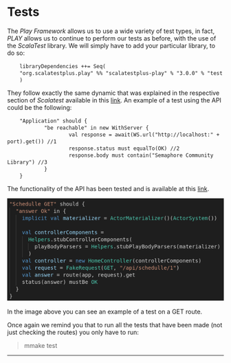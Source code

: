 # **Tests**

The *Play Framework* allows us to use a wide variety of test types, in fact, *PLAY* allows us to continue to perform our tests as before, with the use of the *ScalaTest* library. We will simply have to add your particular library, to do so:

        libraryDependencies ++= Seq(
        "org.scalatestplus.play" %% "scalatestplus-play" % "3.0.0" % "test
        )

They follow exactly the same dynamic that was explained in the respective section of *Scalatest* available in this [link](https://github.com/alvarodelaflor/CoronaAlert/blob/master/Documentation/tools.md#test-framework-used). An example of a test using the API could be the following:

        "Application" should {
                "be reachable" in new WithServer {
                        val response = await(WS.url("http://localhost:" + port).get()) //1
                        response.status must equalTo(OK) //2
                        response.body must contain("Semaphore Community Library") //3
                }
        }

The functionality of the API has been tested and is available at this [link](../coronaalert/test/controllers/HomeControllerSpec.scala).

![test_example](images/test_example.png)

In the image above you can see an example of a test on a GET route.

Once again we remind you that to run all the tests that have been made (not just checking the routes) you only have to run:

> mmake test

***